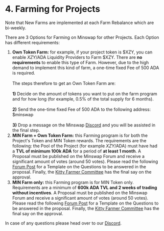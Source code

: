 # 4. Farming for Projects



Note that New Farms are implemented at each Farm Rebalance which are bi-weekly.

There are 3 Options for Farming on Minswap for other Projects. Each Option has different requirements:

1. **Own Token Farm:** for example, if your project token is $XZY, you can enable $XZY/$ADA Liquidity Providers to Farm $XZY. There are **no requirements** to enable this type of Farm. However, due to the high demand to implement this kind of farm, a one-time fixed Fee of 500 ADA is required. \
   \
   The steps therefore to get an Own Token Farm are: \
   \
   **1)** Decide on the amount of tokens you want to put on the farm program and for how long (for example, 0.5% of the total supply for 6 months).\
   \
   **2)** Send the one-time fixed Fee of 500 ADA to the following address: $minswap\
   \
   **3)** Drop a message on the Minswap [Discord](https://discord.gg/ZjB8ZBhkbm) and you will be assisted in the final step.
2. **MIN Farm + Own Token Farm:** this Farming program is for both the Project's Token and MIN Token rewards. The requirements are the following: the Pool of the Project (for example $XZY/$ADA) must have had a **TVL of minimum 100k ADA** for a period of **at least 1 month**. A Proposal must be published on the Minswap Forum and receive a significant amount of votes (around 50 votes). Please read the following [Forum Post](https://forum.minswap.org/t/we-want-to-open-a-min-farm-proposed-template-for-requests-to-have-a-new-min-farm/1008) for a Template on the Questions to be answered in the proposal. Finally, the [Kitty Farmer Committee](../../min-token/yield-farming/usdmin-point-system.md) has the final say on the approval.
3. **MIN Farm only:** this Farming program is for MIN Token only. Requirements are a minimum of **600k ADA TVL and 2 weeks of trading without incentives**. A Proposal must be published on the Minswap Forum and receive a significant amount of votes (around 50 votes). Please read the following [Forum Post](https://forum.minswap.org/t/we-want-to-open-a-min-farm-proposed-template-for-requests-to-have-a-new-min-farm/1008) for a Template on the Questions to be answered in the proposal. Finally, the [Kitty Farmer Committee](../../min-token/yield-farming/usdmin-point-system.md) has the final say on the approval.

In case of any questions please head over to our [Discord](https://discord.gg/ZjB8ZBhkbm).
